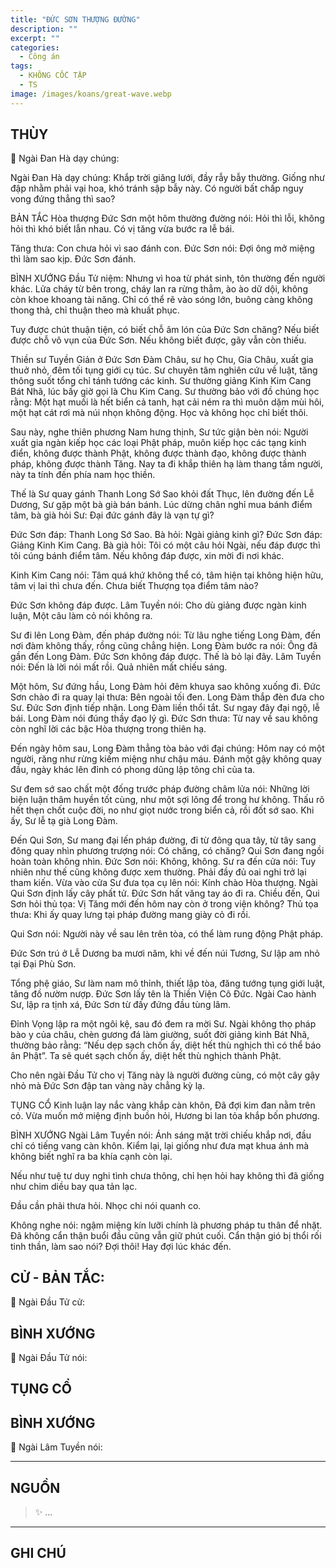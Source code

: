 ```yaml
---
title: "ĐỨC SƠN THƯỢNG ĐƯỜNG"
description: ""
excerpt: ""
categories:
  - Công án
tags:
  - KHÔNG CỐC TẬP
  - TS 
image: /images/koans/great-wave.webp
---
```


## THÙY

📢 Ngài Đan Hà dạy chúng:



Ngài Đan Hà dạy chúng: Khắp trời giăng lưới, đầy rẫy bẫy thường. Giống như đập nhằm phải vại hoa, khó tránh sập bẫy này. Có người bất chấp nguy vong đứng thẳng thì sao?

BẢN TẮC
Hòa thượng Đức Sơn một hôm thường đường nói: Hỏi thì lỗi, không hỏi thì khó biết lẫn nhau.
Có vị tăng vừa bước ra lễ bái.

Tăng thưa: Con chưa hỏi vì sao đánh con.
Đức Sơn nói: Đợi ông mở miệng thì làm sao kịp.
Đức Sơn đánh.

BÌNH XƯỚNG
Đầu Tử niệm: Nhưng vì hoa từ phát sinh, tôn thường đến người khác. Lửa cháy từ bên trong, cháy lan ra rừng thẳm, ào ào dữ dội, không còn khoe khoang tài năng. Chỉ có thể rẽ vào sóng lớn, buông càng không thong thả, chỉ thuận theo mà khuất phục.

Tuy được chút thuận tiện, có biết chỗ âm lón của Đức Sơn chăng? Nếu biết được chỗ vô vụn của Đức Sơn. Nếu không biết được, gãy vẫn còn thiếu.

Thiền sư Tuyền Giản ở Đức Sơn Đàm Châu, sư họ Chu, Gia Châu, xuất gia thuở nhỏ, đêm tối tụng giới cụ túc. Sư chuyên tâm nghiên cứu về luật, tăng thông suốt tổng chỉ tánh tướng các kinh.
Sư thường giảng Kinh Kim Cang Bát Nhã, lúc bấy giờ gọi là Chu Kim Cang. Sư thường bảo với đồ chúng học rằng: Một hạt muối là hết biển cả tanh, hạt cải ném ra thì muôn dặm mùi hôi, một hạt cát rơi mà núi nhọn không động. Học và không học chỉ biết thôi.

Sau này, nghe thiên phương Nam hưng thịnh, Sư tức giận bèn nói: Người xuất gia ngàn kiếp học các loại Phật pháp, muôn kiếp học các tạng kinh điển, không được thành Phật, không được thành đạo, không được thành pháp, không được thành Tăng. Nay ta đi khắp thiên hạ làm thang tầm người, này ta tính đến phía nam học thiền.

Thế là Sư quay gánh Thanh Long Sớ Sao khỏi đất Thục, lên đường đến Lễ Dương, Sư gặp một bà già bán bánh. Lúc dừng chân nghỉ mua bánh điểm tâm, bà già hỏi Sư: Đại đức gánh đây là vạn tự gì?

Đức Sơn đáp: Thanh Long Sớ Sao.
Bà hỏi: Ngài giảng kinh gì?
Đức Sơn đáp: Giảng Kinh Kim Cang.
Bà già hỏi: Tôi có một câu hỏi Ngài, nếu đáp được thì tôi cúng bánh điểm tâm. Nếu không đáp được, xin mời đi nơi khác.

Kinh Kim Cang nói: Tâm quá khứ không thể có, tâm hiện tại không hiện hữu, tâm vị lai thì chưa đến. Chưa biết Thượng tọa điểm tâm nào?

Đức Sơn không đáp được.
Lâm Tuyền nói:
Cho dù giảng được ngàn kinh luận,
Một câu làm cỏ nói không ra.

Sư đi lên Long Đàm, đến pháp đường nói: Từ lâu nghe tiếng Long Đàm, đến nơi đàm không thấy, rồng cũng chẳng hiện.
Long Đàm bước ra nói: Ông đã gần đến Long Đàm.
Đức Sơn không đáp được. Thế là bỏ lại đây.
Lâm Tuyền nói:
Đến là lời nói mất rồi.
Quả nhiên mất chiếu sáng.

Một hôm, Sư đứng hầu, Long Đàm hỏi đêm khuya sao không xuống đi.
Đức Sơn chào đi ra quay lại thưa: Bên ngoài tối đen.
Long Đàm thắp đèn đưa cho Sư.
Đức Sơn định tiếp nhận.
Long Đàm liền thổi tắt.
Sư ngay đây đại ngộ, lễ bái.
Long Đàm nói đúng thầy đạo lý gì.
Đức Sơn thưa: Từ nay về sau không còn nghĩ lời các bậc Hòa thượng trong thiên hạ.

Đến ngày hôm sau, Long Đàm thẳng tòa bảo với đại chúng: Hôm nay có một người, răng như rừng kiếm miệng như chậu máu. Đánh một gậy không quay đầu, ngày khác lên đỉnh có phong dũng lập tông chỉ của ta.

Sư đem sớ sao chất một đống trước pháp đường châm lửa nói: Những lời biện luận thâm huyền tốt cùng, như một sợi lông để trong hư không. Thấu rõ hết thẹn chốt cuộc đời, no như giọt nước trong biển cả, rồi đốt sớ sao.
Khi ấy, Sư lễ tạ già Long Đàm.

Đến Qui Sơn, Sư mang đại lến pháp đường, đi từ đông qua tây, từ tây sang đông quay nhìn phương trượng nói: Có chăng, có chăng?
Qui Sơn đang ngồi hoàn toàn không nhìn.
Đức Sơn nói: Không, không.
Sư ra đến cửa nói: Tuy nhiên như thế cũng không được xem thường. Phải đầy đủ oai nghi trở lại tham kiến.
Vừa vào cửa Sư đưa tọa cụ lên nói: Kính chào Hòa thượng.
Ngài Qui Sơn định lấy cây phất tử.
Đức Sơn hất văng tay áo đi ra.
Chiều đến, Qui Sơn hỏi thủ tọa: Vị Tăng mới đến hôm nay còn ở trong viện không?
Thủ tọa thưa: Khi ấy quay lưng tại pháp đường mang giày cỏ đi rồi.

Qui Sơn nói: Người này về sau lên trên tòa, có thể làm rung động Phật pháp.

Đức Sơn trú ở Lễ Dương ba mươi năm, khi về đến núi Tương, Sư lập am nhỏ tại Đại Phù Sơn.

Tổng phệ giáo, Sư làm nam mô thỉnh, thiết lập tòa, đăng tướng tụng giới luật, tăng đồ nườm nượp. Đức Sơn lấy tên là Thiền Viện Cô Đức. Ngài Cao hành Sư, lập ra tịnh xá, Đức Sơn từ đấy đứng đầu tùng lâm.

Đỉnh Vọng lập ra một ngôi kệ, sau đó đem ra mời Sư. Ngài không thọ pháp bào y của châu, chèn gương đá làm giường, suốt đời giảng kinh Bát Nhã, thường bảo rằng: “Nếu dẹp sạch chốn ấy, diệt hết thù nghịch thì có thể báo ân Phật”. Ta sẽ quét sạch chốn ấy, diệt hết thù nghịch thành Phật.

Cho nên ngài Đầu Tử cho vị Tăng này là người đường cùng, có một cây gậy nhỏ mà Đức Sơn đập tan vàng này chẳng kỳ lạ.

TỤNG CỔ
Kinh luận lay nắc vàng khắp càn khôn,
Đã đợi kim đan nằm trên cỏ.
Vừa muốn mở miệng định buồn hỏi,
Hương bi lan tỏa khắp bốn phương.

BÌNH XƯỚNG
Ngài Lâm Tuyền nói: Ánh sáng mặt trời chiếu khắp nơi, đầu chỉ có tiếng vang càn khôn. Kiểm lại, lại giống như đưa mạt khua ánh mà không biết nghĩ ra ba khía cạnh còn lại.

Nếu như tuệ tư duy nghi tình chưa thông, chỉ hẹn hỏi hay không thì đã giống như chim diều bay qua tản lạc.

Đầu cần phải thưa hỏi.
Nhọc chi nói quanh co.

Không nghe nói: ngậm miệng kín lưỡi chính là phương pháp tu thân để nhặt. Đã không cẩn thận buổi đầu cũng vẫn giữ phút cuối. Cẩn thận gió bị thổi rối tinh thần, làm sao nói? Đợi thôi! Hay đợi lúc khác đến.


## CỬ - BẢN TẮC:

📢 Ngài Đầu Tử cử:

> 

## BÌNH XƯỚNG

📢 Ngài Đầu Tử nói:


## TỤNG CỔ

> 

## BÌNH XƯỚNG

📢 Ngài Lâm Tuyền nói:



<hr class="blog-rule" />

## NGUỒN

> ✨ ...

<hr class="blog-rule" />

## GHI CHÚ

[^1]: ⭐️ <a href="/masters/" target="_blank">🔗 TS </a>


